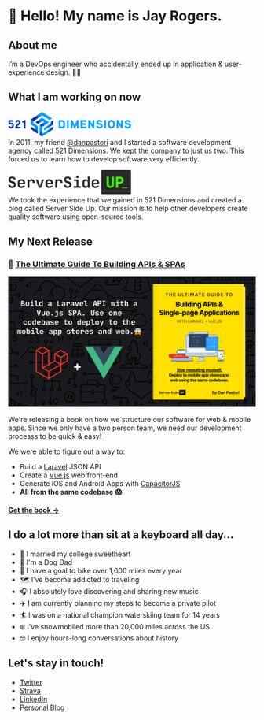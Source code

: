 # 👋 Hello! My name is Jay Rogers.

## About me
I’m a DevOps engineer who accidentally ended up in application & user-experience design. 🤖🎨

## What I am working on now
<p>
    <a href="https://521dimensions.com/" target="_blank"><img width="250" src="https://raw.githubusercontent.com/jaydrogers/jaydrogers/master/img/521dimensions.svg"></a><br/>
    In 2011, my friend <a href="https://github.com/danpastori">@danpastori</a> and I started a software development agency called 521 Dimensions. We kept the company to just us two. This forced us to learn how to develop software very efficiently.
</p>

<p>
    <a href="https://serversideup.net/" target="_blank"><img width="250" src="https://raw.githubusercontent.com/jaydrogers/jaydrogers/master/img/serversideup.svg"></a><br/>
    We took the experience that we gained in 521 Dimensions and created a blog called Server Side Up. Our mission is to help other developers create quality software using open-source tools.
</p>

## My Next Release
### 📕 [The Ultimate Guide To Building APIs & SPAs](https://serversideup.net/ultimate-guide-to-building-apis-and-spas-with-laravel-and-vuejs/)
[![Ultimate Guide to Building APIs & SPAs](https://raw.githubusercontent.com/jaydrogers/jaydrogers/master/img/book.png)](https://serversideup.net/ultimate-guide-to-building-apis-and-spas-with-laravel-and-vuejs/)

We're releasing a book on how we structure our software for web & mobile apps. Since we only have a two person team, we need our development processs to be quick & easy!

We were able to figure out a way to:
* Build a [Laravel](https://laravel.com/) JSON API
* Create a [Vue.js](https://vuejs.org/) web front-end
* Generate iOS and Android Apps with [CapacitorJS](https://capacitorjs.com/)
* **All from the same codebase 😱**
#### [Get the book →](https://serversideup.net/ultimate-guide-to-building-apis-and-spas-with-laravel-and-vuejs/)

## I do a lot more than sit at a keyboard all day...

* 💁 I married my college sweetheart
* 🐶 I'm a Dog Dad
* 🚴‍ I have a goal to bike over 1,000 miles every year
* 🗺 I’ve become addicted to traveling
* 🎧 I absolutely love discovering and sharing new music
* ✈️ I am currently planning my steps to become a private pilot
* 🏄‍ I was on a national champion waterskiing team for 14 years
* ❄️ I’ve snowmobiled more than 20,000 miles across the US
* 🤓 I enjoy hours-long conversations about history

## Let's stay in touch!
* [Twitter](https://twitter.com/jaydrogers)
* [Strava](https://www.strava.com/athletes/jaydrogers)
* [LinkedIn](https://www.linkedin.com/in/jaydrogers)
* [Personal Blog](https://jaydrogers.com)